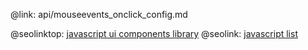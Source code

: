 @link: api/mouseevents_onclick_config.md

@seolinktop: [javascript ui components library](https://webix.com)
@seolink: [javascript list](https://webix.com/widget/list/)